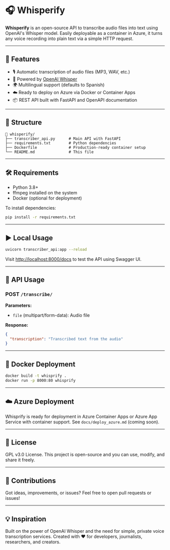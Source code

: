 # 🎧 Whisperify

**Whisperify** is an open-source API to transcribe audio files into text using OpenAI's Whisper model. Easily deployable as a container in Azure, it turns any voice recording into plain text via a simple HTTP request.

---

## 🚀 Features

- 🎙️ Automatic transcription of audio files (MP3, WAV, etc.)
- 🧠 Powered by [OpenAI Whisper](https://github.com/openai/whisper)
- 🌍 Multilingual support (defaults to Spanish)
- ☁️ Ready to deploy on Azure via Docker or Container Apps
- 📦 REST API built with FastAPI and OpenAPI documentation

---

## 🧱 Structure

```
📂 whisperify/
├── transcriber_api.py      # Main API with FastAPI
├── requirements.txt        # Python dependencies
├── Dockerfile              # Production-ready container setup
└── README.md               # This file
```

---

## 🛠️ Requirements

- Python 3.8+
- ffmpeg installed on the system
- Docker (optional for deployment)

To install dependencies:
```bash
pip install -r requirements.txt
```

---

## ▶️ Local Usage

```bash
uvicorn transcriber_api:app --reload
```

Visit [http://localhost:8000/docs](http://localhost:8000/docs) to test the API using Swagger UI.

---

## 📡 API Usage

### POST `/transcribe/`

**Parameters:**
- `file` (multipart/form-data): Audio file

**Response:**
```json
{
  "transcription": "Transcribed text from the audio"
}
```

---

## 🐳 Docker Deployment

```bash
docker build -t whisprify .
docker run -p 8000:80 whisprify
```

---

## ☁️ Azure Deployment

Whisprify is ready for deployment in Azure Container Apps or Azure App Service with container support. See `docs/deploy_azure.md` (coming soon).

---

## 📄 License

GPL v3.0 License. This project is open-source and you can use, modify, and share it freely.

---

## 🤝 Contributions

Got ideas, improvements, or issues? Feel free to open pull requests or issues!

---

## 💡 Inspiration

Built on the power of OpenAI Whisper and the need for simple, private voice transcription services. Created with ❤️ for developers, journalists, researchers, and creators.
